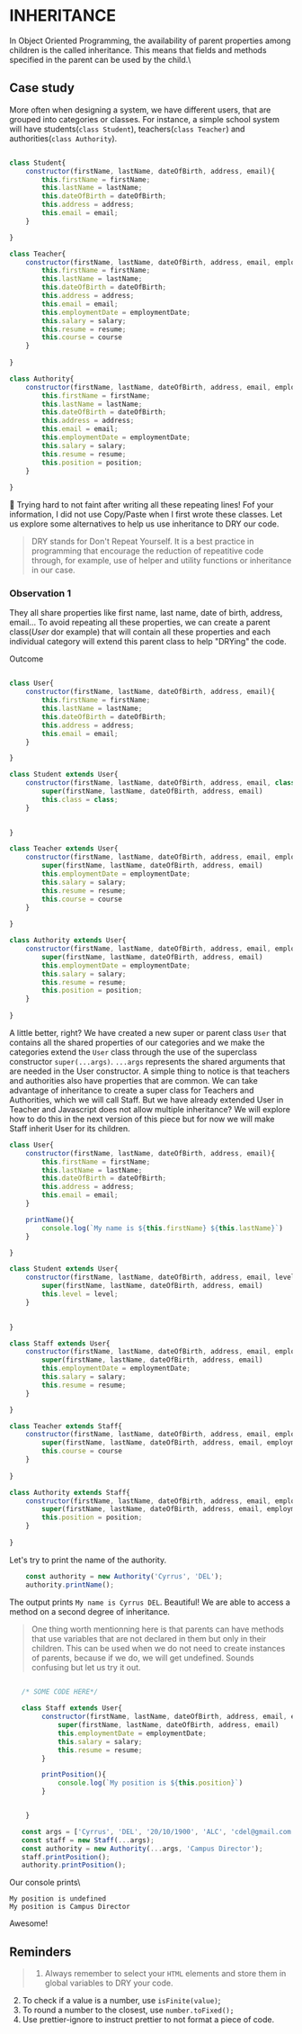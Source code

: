 
# INHERITANCE

In Object Oriented Programming, the availability of parent properties among children is the called inheritance. This means that fields and methods specified in the parent can be used by the child.\


## Case study
More often when designing a system, we have different users, that are grouped into categories or classes. For instance, a simple school system will have students(`class Student`), teachers(`class Teacher`) and authorities(`class Authority`). 

```Javascript

class Student{
    constructor(firstName, lastName, dateOfBirth, address, email){
        this.firstName = firstName;
        this.lastName = lastName;
        this.dateOfBirth = dateOfBirth;
        this.address = address;
        this.email = email;
    }

}

class Teacher{
    constructor(firstName, lastName, dateOfBirth, address, email, employmentDate, salary, resume, course){
        this.firstName = firstName;
        this.lastName = lastName;
        this.dateOfBirth = dateOfBirth;
        this.address = address;
        this.email = email;
        this.employmentDate = employmentDate;
        this.salary = salary;
        this.resume = resume;
        this.course = course
    }
    
}

class Authority{
    constructor(firstName, lastName, dateOfBirth, address, email, employmentDate, salary, resume, position){
        this.firstName = firstName;
        this.lastName = lastName;
        this.dateOfBirth = dateOfBirth;
        this.address = address;
        this.email = email;
        this.employmentDate = employmentDate;
        this.salary = salary;
        this.resume = resume;
        this.position = position;
    }
    
}


```

:dizzy: Trying hard to not faint after writing all these repeating lines! Fof your information, I did not use Copy/Paste when I first wrote these classes. Let us explore some alternatives to help us use inheritance to DRY our code.

> DRY stands for Don't Repeat Yourself. It is a best practice in programming that encourage the reduction of repeatitive code through, for example, use of helper and utility functions or inheritance in our case.

### Observation 1

They all share properties like first name, last name, date of birth, address, email... To avoid repeating all these properties, we can create a parent class(_User_ dor example) that will contain all these properties and each individual category will extend this parent class to help "DRYing" the code.

Outcome

```Javascript

class User{
    constructor(firstName, lastName, dateOfBirth, address, email){
        this.firstName = firstName;
        this.lastName = lastName;
        this.dateOfBirth = dateOfBirth;
        this.address = address;
        this.email = email;
    }

}

class Student extends User{
    constructor(firstName, lastName, dateOfBirth, address, email, class){
        super(firstName, lastName, dateOfBirth, address, email)
        this.class = class;
    }

    
}

class Teacher extends User{
    constructor(firstName, lastName, dateOfBirth, address, email, employmentDate, salary, resume, course){
        super(firstName, lastName, dateOfBirth, address, email)        
        this.employmentDate = employmentDate;
        this.salary = salary;
        this.resume = resume;
        this.course = course
    }
    
}

class Authority extends User{
    constructor(firstName, lastName, dateOfBirth, address, email, employmentDate, salary, resume, position){
        super(firstName, lastName, dateOfBirth, address, email)
        this.employmentDate = employmentDate;
        this.salary = salary;
        this.resume = resume;
        this.position = position;
    }
    
}

```

A little better, right? We have created a new super or parent class `User` that contains all the shared properties of our categories and we make the categories extend the `User` class through the use of the superclass constructor `super(...args)`.  `...args` represents the shared arguments that are needed in the User constructor. A simple thing to notice is that teachers and authorities also have properties that are common. We can take advantage of inheritance to create a super class for Teachers and Authorities, which we will call Staff. But we have already extended User in Teacher and Javascript does not allow multiple inheritance? We will explore how to do this in the next version of this piece but for now we will make Staff inherit User for its children. 


```Javascript
class User{
    constructor(firstName, lastName, dateOfBirth, address, email){
        this.firstName = firstName;
        this.lastName = lastName;
        this.dateOfBirth = dateOfBirth;
        this.address = address;
        this.email = email;
    }

    printName(){
        console.log(`My name is ${this.firstName} ${this.lastName}`)
    }

}

class Student extends User{
    constructor(firstName, lastName, dateOfBirth, address, email, level){
        super(firstName, lastName, dateOfBirth, address, email)
        this.level = level;
    }

    
}

class Staff extends User{
    constructor(firstName, lastName, dateOfBirth, address, email, employmentDate, salary, resume){
        super(firstName, lastName, dateOfBirth, address, email)        
        this.employmentDate = employmentDate;
        this.salary = salary;
        this.resume = resume;
    }

}

class Teacher extends Staff{
    constructor(firstName, lastName, dateOfBirth, address, email, employmentDate, salary, resume, course){
        super(firstName, lastName, dateOfBirth, address, email, employmentDate, salary, resume)        
        this.course = course
    }
    
}

class Authority extends Staff{
    constructor(firstName, lastName, dateOfBirth, address, email, employmentDate, salary, resume, position){
        super(firstName, lastName, dateOfBirth, address, email, employmentDate, salary, resume)        
        this.position = position;
    }
    
}

```

Let's try to print the name of the authority.

```Javascript
    const authority = new Authority('Cyrrus', 'DEL');
    authority.printName();
```

The output prints `My name is Cyrrus DEL`. Beautiful! We are able to access a method on a second degree of inheritance.



>One thing worth mentionning here is that parents can have methods that use variables that are not declared in them but only in their children. This can be used when we do not need to create instances of parents, because if we do, we will get undefined. Sounds confusing but let us try it out.

```Javascript
   
   /* SOME CODE HERE*/

   class Staff extends User{
        constructor(firstName, lastName, dateOfBirth, address, email, employmentDate, salary, resume){
            super(firstName, lastName, dateOfBirth, address, email)        
            this.employmentDate = employmentDate;
            this.salary = salary;
            this.resume = resume;
        }

        printPosition(){
            console.log(`My position is ${this.position}`)
        }


    }

   const args = ['Cyrrus', 'DEL', '20/10/1900', 'ALC', 'cdel@gmail.com', '30/00/2007', '3000', 'resume.pdf']
   const staff = new Staff(...args); 
   const authority = new Authority(...args, 'Campus Director'); 
   staff.printPosition();
   authority.printPosition();


```

Our console prints\

`My position is undefined`\
 `My position is Campus Director`


Awesome!

## Reminders

> 1. Always remember to select your `HTML` elements and store them in global variables to DRY your code.
2. To check if a value is a number, use `isFinite(value)`;
3. To round a number to the closest, use `number.toFixed();`
4. Use prettier-ignore to instruct prettier to not format a piece of code.




